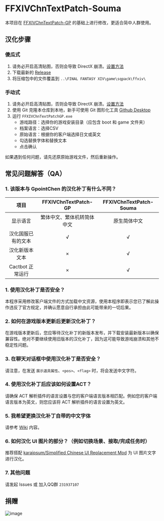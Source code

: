 # FFXIVChnTextPatch-Souma

本项目在 [FFXIVChnTextPatch-GP](https://github.com/GpointChen/FFXIVChnTextPatch-GP) 的基础上进行修改，更适合简中人群使用。

## 汉化步骤

### 傻瓜式

  1. 请务必开启高清贴图，否则会导致 DirectX 崩溃。[设置方法](https://github.com/Souma-Sumire/FFXIVChnTextPatch-Souma/wiki/%E5%BC%80%E5%90%AF%E9%AB%98%E6%B8%85%E8%B4%B4%E5%9B%BE)
  1. 下载最新的 [Release](https://github.com/Souma-Sumire/FFXIVChnTextPatch-Souma/releases/)
  1. 将压缩包中的文件覆盖到 `..\FINAL FANTASY XIV\game\sqpack\ffxiv\`

### 手动式

  1. 请务必开启高清贴图，否则会导致 DirectX 崩溃。[设置方法](https://github.com/Souma-Sumire/FFXIVChnTextPatch-Souma/wiki/%E5%BC%80%E5%90%AF%E9%AB%98%E6%B8%85%E8%B4%B4%E5%9B%BE)
  1. 使用 Git 克隆本仓库到本地，新手可使用 Git 图形化工具 [Github Desktop](https://desktop.github.com/)
  1. 运行 `FFXIVChnTextPatchGP.exe`
      - 游戏路径：选择你的游戏安装目录（应包含 boot 和 game 文件夹）
      - 档案语言：选择CSV
      - 原始语言：根据你的客户端选择日文或英文
      - 勾选替换字体和替换文本
      - 点击确认

如果遇到任何问题，请先还原原始游戏文件，然后重新操作。

## 常见问题解答（QA）

### 1. 该版本与 GpointChen 的汉化补丁有什么不同？

| 项目 | FFXIVChnTextPatch-GP | FFXIVChnTextPatch-Souma |
| :---: | :---: | :---: |
| 显示语言 | 繁体中文、繁体机转简体中文 | 原生简体中文 |
| 汉化国服已有的文本 | √ | √ |
| 汉化新版本文本 | × | √ |
| Cactbot 正常运行 | × | √ |

### 1. 使用汉化补丁是否安全？

本程序采用修改客户端文件的方式加载中文资源，使用本程序即表示您已了解此操作违反了官方规定，并确认愿意自行承担由此可能带来的一切后果。

### 2. 如何在游戏版本更新后更新汉化补丁？

在游戏版本更新后，您应等待汉化补丁的新版本发布，并下载安装最新版本以确保兼容性。绝对不要继续使用旧版本的汉化补丁，因为这可能导致游戏崩溃和其他不稳定性问题。

### 3. 在聊天对话框中使用汉化补丁是否安全？

请注意，在发送 `展示道具属性`、`<pos>`、`<flag>` 时，将会发送中文字符。

### 4. 使用汉化补丁后应该如何设置ACT？

请确保 ACT 解析插件的语言设置与您的客户端语言版本相匹配。例如您的客户端语言版本为英文，则您应该将 ACT 解析插件的语言设置为英文。

### 5. 我希望更换汉化补丁自带的中文字体

请参考 [Wiki](https://github.com/Souma-Sumire/FFXIVChnTextPatch-Souma/wiki/%E8%87%AA%E5%88%B6%E6%B8%B8%E6%88%8F%E5%AD%97%E4%BD%93) 内容。

### 6. 如何汉化 UI 图片的部分？（例如切换场景、接取/完成任务时）

推荐搭配 [karaipsum/Simplified Chinese UI Replacement Mod](https://www.nexusmods.com/finalfantasy14/mods/2048) 为 UI 图片文字 进行汉化。

### 7. 其他问题

请发起 Issues 或 加入QQ群 `231937107`

## 捐赠

![image](https://github.com/Souma-Sumire/FFXIVChnTextPatch-Souma/assets/33572696/33b547e0-f8d4-41ba-9d76-a813a8053daa)
